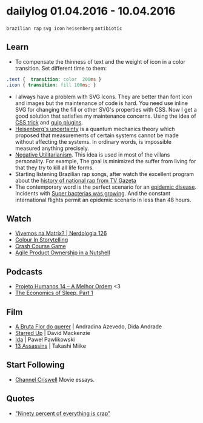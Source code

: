 # dailylog 01.04.2016 - 10.04.2016

`brazilian rap` `svg icon` `heisenberg` `antibiotic`
 
## Learn

- To compensate the thinness of text and the weight of icon in a color transition. Set different time to them:
```css
.text {  transition: color  200ms }
.icon { transition: fill 100ms; }
```
- I always have a problem with SVG Icons. They are better than font icon and images but the maintenance of code is hard. You need use inline SVG for changing the fill or other SVG's properties with CSS. Now I get a good solution that satisfies my maintenance concerns. Using the idea of [CSS trick](https://css-tricks.com/svg-sprites-use-better-icon-fonts/) and [gulp plugins](https://arwhd.co/2015/05/18/svg-gulp-workflow/).
- [Heisenberg's uncertainty](https://en.wikipedia.org/wiki/Uncertainty_principle) is a quantum mechanics theory which proposed that measurements of certain systems cannot be made without affecting the systems. In ordinary words, is impossible measured anything precisely.
- [Negative Utilitarianism](https://en.wikipedia.org/wiki/Negative_Utilitarianism). This idea is used in most of the villans personality. For example, The goal is minimized the suffer from living for that they try to kill all life forms. 
- Starting listening Brazilian rap songs, after watch the excellent program about the [history of national rap from TV Gazeta](https://www.youtube.com/playlist?list=PLnwOMukxWPz70lMnsFp3bXZsc0_pxoMWp)
- The contemporary word is the perfect scenario for an [epidemic disease](https://www.youtube.com/watch?v=r9r_VwoZvho). Incidents with [Super bacterias was growing](https://www.youtube.com/watch?v=xZbcwi7SfZE). And the constant international flights permit an epidemic scenario in less than 48 hours. 

## Watch

- [Vivemos na Matrix? | Nerdologia 126](https://www.youtube.com/watch?v=Y5nVveHi7Cc)
- [Colour In Storytelling](https://www.youtube.com/watch?v=aXgFcNUWqX0) 
- [Crash Course Game](https://www.youtube.com/playlist?list=PL8dPuuaLjXtPTrc_yg73RghJEOdobAplG)
- [Agile Product Ownership in a Nutshell](https://www.youtube.com/watch?v=502ILHjX9EE)


## Podcasts

- [Projeto Humanos 14 – A Melhor Ordem](http://www.b9.com.br/64142/podcasts/projeto-humanos/projeto-humanos-14-melhor-ordem-s02e04/) <3
- [The Economics of Sleep, Part 1](http://freakonomics.com/podcast/the-economics-of-sleep-part-1-a-new-freakonomics-radio-episode/)

## Film

- [A Bruta Flor do querer](http://letterboxd.com/film/a-bruta-flor-do-querer/) | Andradina Azevedo, Dida Andrade 
- [Starred Up](http://letterboxd.com/film/starred-up/) | David Mackenzie 
- [Ida](http://letterboxd.com/zehfernandes/film/ida/) | Paweł Pawlikowski
- [13 Assassins](http://letterboxd.com/zehfernandes/film/13-assassins/) | Takashi Miike

## Start Following

- [Channel Criswell](https://www.youtube.com/channel/UCL5kBJmBUVFLYBDiSiK1VDw) Movie essays.

## Quotes

- ["Ninety percent of everything is crap"](https://en.wikipedia.org/wiki/Sturgeon%27s_law)

